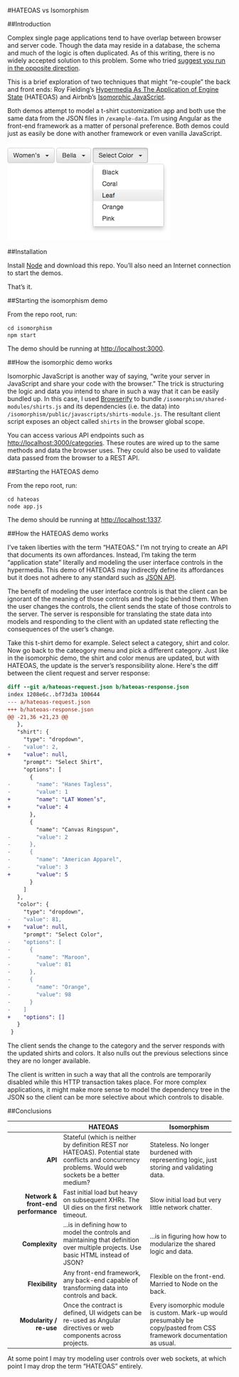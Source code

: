 #HATEOAS vs Isomorphism

##Introduction

Complex single page applications tend to have overlap between browser and server code. Though the data may reside in a database, the schema and much of the logic is often duplicated. As of this writing, there is no widely accepted solution to this problem. Some who tried [suggest you run in the opposite direction](http://mir.aculo.us/2013/02/26/client-side-mvc-is-not-a-silver-bullet/).

This is a brief exploration of two techniques that might “re-couple” the back and front ends: Roy Fielding’s [Hypermedia As The Application of Engine State](http://en.wikipedia.org/wiki/HATEOAS) (HATEOAS) and Airbnb’s [Isomorphic JavaScript](http://nerds.airbnb.com/isomorphic-javascript-future-web-apps/).

Both demos attempt to model a t-shirt customization app and both use the same data from the JSON files in `/example-data`. I’m using Angular as the front-end framework as a matter of personal preference. Both demos could just as easily be done with another framework or even vanilla JavaScript.

![](screenshot.png?raw=true)

##Installation

Install [Node](http://nodejs.org) and download this repo. You’ll also need an Internet connection to start the demos.

That’s it.

##Starting the isomorphism demo

From the repo root, run:

```shell
cd isomorphism
npm start
```

The demo should be running at [http://localhost:3000](http://localhost:3000).

##How the isomorphic demo works

Isomorphic JavaScript is another way of saying, “write your server in JavaScript and share your code with the browser.” The trick is structuring the logic and data you intend to share in such a way that it can be easily bundled up. In this case, I used [Browserify](http://browserify.org) to bundle `/isomorphism/shared-modules/shirts.js` and its dependencies (i.e. the data) into `/isomorphism/public/javascripts/shirts-module.js`. The resultant client script exposes an object called `shirts` in the browser global scope. 

You can access various API endpoints such as [http://localhost:3000/categories](http://localhost:3000/categories). These routes are wired up to the same methods and data the browser uses. They could also be used to validate data passed from the browser to a REST API.

##Starting the HATEOAS demo

From the repo root, run:

```shell
cd hateoas
node app.js
```

The demo should be running at [http://localhost:1337](http://localhost:1337).

##How the HATEOAS demo works

I’ve taken liberties with the term “HATEOAS.” I’m not trying to create an API that documents its own affordances. Instead, I’m taking the term “application state” literally and modeling the user interface controls in the hypermedia. This demo of HATEOAS may indirectly define its affordances but it does not adhere to any standard such as [JSON API](https://github.com/json-api/json-api).

The benefit of modeling the user interface controls is that the client can be ignorant of the meaning of those controls and the logic behind them. When the user changes the controls, the client sends the state of those controls to the server. The server is responsible for translating the state data into models and responding to the client with an updated state reflecting the consequences of the user’s change.

Take this t-shirt demo for example. Select select a category, shirt and color. Now go back to the cateogory menu and pick a different category. Just like in the isomorphic demo, the shirt and color menus are updated, but with HATEOAS, the update is the server’s responsibility alone. Here's the diff between the client request and server response:

```diff
diff --git a/hateoas-request.json b/hateoas-response.json
index 1208e6c..bf73d3a 100644
--- a/hateoas-request.json
+++ b/hateoas-response.json
@@ -21,36 +21,23 @@
   },
   "shirt": {
     "type": "dropdown",
-    "value": 2,
+    "value": null,
     "prompt": "Select Shirt",
     "options": [
       {
-        "name": "Hanes Tagless",
-        "value": 1
+        "name": "LAT Women’s",
+        "value": 4
       },
       {
         "name": "Canvas Ringspun",
-        "value": 2
-      },
-      {
-        "name": "American Apparel",
-        "value": 3
+        "value": 5
       }
     ]
   },
   "color": {
     "type": "dropdown",
-    "value": 81,
+    "value": null,
     "prompt": "Select Color",
-    "options": [
-      {
-        "name": "Maroon",
-        "value": 81
-      },
-      {
-        "name": "Orange",
-        "value": 98
-      }
-    ]
+    "options": []
   }
 }
```

The client sends the change to the category and the server responds with the updated shirts and colors. It also nulls out the previous selections since they are no longer available.

The client is written in such a way that all the controls are temporarily disabled while this HTTP transaction takes place. For more complex applications, it might make more sense to model the dependency tree in the JSON so the client can be more selective about which controls to disable.

##Conclusions

&nbsp; | HATEOAS | Isomorphism
-----: | ------- | -----------
**API** | Stateful (which is neither by definition REST nor HATEOAS). Potential state conflicts and concurrency problems. Would web sockets be a better medium? | Stateless. No longer burdened with representing logic, just storing and validating data.
**Network & front-end performance** | Fast initial load but heavy on subsequent XHRs. The UI dies on the first network timeout. | Slow initial load but very little network chatter.
**Complexity** | ...is in defining how to model the controls and maintaining that definition over multiple projects. Use basic HTML instead of JSON? | ...is in figuring how how to modularize the shared logic and data.
**Flexibility** | Any front-end framework, any back-end capable of transforming data into controls and back. | Flexible on the front-end. Married to Node on the back.
**Modularity / re-use** | Once the contract is defined, UI widgets can be re-used as Angular directives or web components across projects. | Every isomorphic module is custom. Mark-up would presumably be copy/pasted from CSS framework documentation as usual.

At some point I may try modeling user controls over web sockets, at which point I may drop the term “HATEOAS” entirely.

